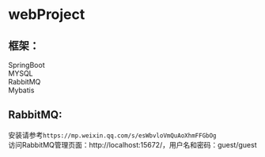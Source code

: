 # webProject

## 框架：  
SpringBoot  
MYSQL  
RabbitMQ   
Mybatis  

## RabbitMQ:  
安装请参考`https://mp.weixin.qq.com/s/esWbvloVmQuAoXhmFFGbOg`  
访问RabbitMQ管理页面：http://localhost:15672/，用户名和密码：guest/guest
